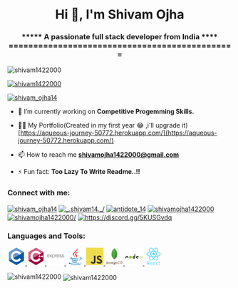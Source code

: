 <h1 align="center">Hi 👋, I'm Shivam Ojha</h1>
<h3 align="center">***** A passionate full stack developer from India ****
                         ==============================================
</h3>

<p align="left"> <img src="https://komarev.com/ghpvc/?username=shivam1422000&label=Profile%20views&color=0e75b6&style=flat" alt="shivam1422000" /> </p>

<p align="left"> <a href="https://github.com/ryo-ma/github-profile-trophy"><img src="https://github-profile-trophy.vercel.app/?username=shivam1422000" alt="shivam1422000" /></a> </p>

<p align="left"> <a href="https://twitter.com/shivam_ojha14" target="blank"><img src="https://img.shields.io/twitter/follow/shivam_ojha14?logo=twitter&style=for-the-badge" alt="shivam_ojha14" /></a> </p>

- 🌱 I’m currently working on **Competitive Progemming Skills.**

- 👨‍💻 My Portfolio(Created in my first year 😂 ,i'll upgrade it) [https://aqueous-journey-50772.herokuapp.com/](https://aqueous-journey-50772.herokuapp.com/)

- 📫 How to reach me **shivamojha1422000@gmail.com**

- ⚡ Fun fact: **Too Lazy To Write Readme..!!**

<h3 align="left">Connect with me:</h3>
<p align="left">
<a href="https://twitter.com/shivam_ojha14" target="blank"><img align="center" src="https://raw.githubusercontent.com/rahuldkjain/github-profile-readme-generator/master/src/images/icons/Social/twitter.svg" alt="shivam_ojha14" height="30" width="40" /></a>
<a href="https://instagram.com/_.shivam14._/" target="blank"><img align="center" src="https://raw.githubusercontent.com/rahuldkjain/github-profile-readme-generator/master/src/images/icons/Social/instagram.svg" alt="_.shivam14._/" height="30" width="40" /></a>
<a href="https://www.codechef.com/users/antidote_14" target="blank"><img align="center" src="https://cdn.jsdelivr.net/npm/simple-icons@3.1.0/icons/codechef.svg" alt="antidote_14" height="30" width="40" /></a>
<a href="https://codeforces.com/profile/shivamojha1422000" target="blank"><img align="center" src="https://cdn.jsdelivr.net/npm/simple-icons@3.0.1/icons/codeforces.svg" alt="shivamojha1422000" height="30" width="40" /></a>
<a href="https://www.leetcode.com/shivamojha1422000/" target="blank"><img align="center" src="https://raw.githubusercontent.com/rahuldkjain/github-profile-readme-generator/master/src/images/icons/Social/leet-code.svg" alt="shivamojha1422000/" height="30" width="40" /></a>
<a href="https://discord.gg/https://discord.gg/5KUSGvdq" target="blank"><img align="center" src="https://raw.githubusercontent.com/rahuldkjain/github-profile-readme-generator/master/src/images/icons/Social/discord.svg" alt="https://discord.gg/5KUSGvdq" height="30" width="40" /></a>
</p>

<h3 align="left">Languages and Tools:</h3>
<p align="left"> <a href="https://www.cprogramming.com/" target="_blank"> <img src="https://raw.githubusercontent.com/devicons/devicon/master/icons/c/c-original.svg" alt="c" width="40" height="40"/> </a> <a href="https://www.w3schools.com/cpp/" target="_blank"> <img src="https://raw.githubusercontent.com/devicons/devicon/master/icons/cplusplus/cplusplus-original.svg" alt="cplusplus" width="40" height="40"/> </a> <a href="https://expressjs.com" target="_blank"> <img src="https://raw.githubusercontent.com/devicons/devicon/master/icons/express/express-original-wordmark.svg" alt="express" width="40" height="40"/> </a> <a href="https://www.java.com" target="_blank"> <img src="https://raw.githubusercontent.com/devicons/devicon/master/icons/java/java-original.svg" alt="java" width="40" height="40"/> </a> <a href="https://developer.mozilla.org/en-US/docs/Web/JavaScript" target="_blank"> <img src="https://raw.githubusercontent.com/devicons/devicon/master/icons/javascript/javascript-original.svg" alt="javascript" width="40" height="40"/> </a> <a href="https://www.mongodb.com/" target="_blank"> <img src="https://raw.githubusercontent.com/devicons/devicon/master/icons/mongodb/mongodb-original-wordmark.svg" alt="mongodb" width="40" height="40"/> </a> <a href="https://nodejs.org" target="_blank"> <img src="https://raw.githubusercontent.com/devicons/devicon/master/icons/nodejs/nodejs-original-wordmark.svg" alt="nodejs" width="40" height="40"/> </a> <a href="https://reactjs.org/" target="_blank"> <img src="https://raw.githubusercontent.com/devicons/devicon/master/icons/react/react-original-wordmark.svg" alt="react" width="40" height="40"/> </a> </p>

<p><img align="left" src="https://github-readme-stats.vercel.app/api/top-langs?username=shivam1422000&show_icons=true&locale=en&layout=compact" alt="shivam1422000" /></p>

<p>&nbsp;<img align="center" src="https://github-readme-stats.vercel.app/api?username=shivam1422000&show_icons=true&locale=en" alt="shivam1422000" /></p>
